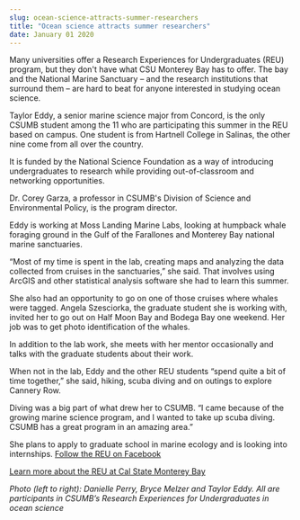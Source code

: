 ```yaml
---
slug: ocean-science-attracts-summer-researchers
title: "Ocean science attracts summer researchers"
date: January 01 2020
---
```


<p>Many universities offer a Research Experiences for Undergraduates (REU) program, but they don't have what CSU Monterey Bay has to offer. The bay and the National Marine Sanctuary – and the research institutions that surround them – are hard to beat for anyone interested in studying ocean science.
</p><p>Taylor Eddy, a senior marine science major from Concord, is the only CSUMB student among the 11 who are participating this summer in the REU based on campus. One student is from Hartnell College in Salinas, the other nine come from all over the country.
</p><p>It is funded by the National Science Foundation as a way of introducing undergraduates to research while providing out-of-classroom and networking opportunities.
</p><p>Dr. Corey Garza, a professor in CSUMB's Division of Science and Environmental Policy, is the program director.
</p><p>Eddy is working at Moss Landing Marine Labs, looking at humpback whale foraging ground in the Gulf of the Farallones and Monterey Bay national marine sanctuaries.
</p><p>“Most of my time is spent in the lab, creating maps and analyzing the data collected from cruises in the sanctuaries,” she said. That involves using ArcGIS and other statistical analysis software she had to learn this summer.
</p><p>She also had an opportunity to go on one of those cruises where whales were tagged. Angela Szesciorka, the graduate student she is working with, invited her to go out on Half Moon Bay and Bodega Bay one weekend. Her job was to get photo identification of the whales.
</p><p>In addition to the lab work, she meets with her mentor occasionally and talks with the graduate students about their work.
</p><p>When not in the lab, Eddy and the other REU students “spend quite a bit of time together,” she said, hiking, scuba diving and on outings to explore Cannery Row.
</p><p>Diving was a big part of what drew her to CSUMB. “I came because of the growing marine science program, and I wanted to take up scuba diving. CSUMB has a great program in an amazing area.”
</p><p>She plans to apply to graduate school in marine ecology and is looking into internships. <a href="http://www.facebook.com/pages/Monterey-Bay-Regional-Ocean-Science-Research-Experiences-for-Undergraduates/289392764542256">Follow the REU on Facebook</a>
</p><p><a href="http://reu.csumb.edu">Learn more about the REU at Cal State Monterey Bay</a>
</p><p><em>Photo (left to right): Danielle Perry, Bryce Melzer and Taylor Eddy. All are participants in CSUMB’s Research Experiences for Undergraduates in ocean science</em>
</p><p><em> </em>
</p><p> 
</p><p> 
</p>
